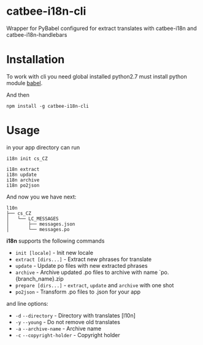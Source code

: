 # catbee-i18n-cli

Wrapper for PyBabel configured for extract translates with catbee-i18n and catbee-i18n-handlebars

# Installation

To work with cli you need global installed python2.7 must install python module [babel](http://babel.pocoo.org/en/latest/installation.html).

And then

``` 
npm install -g catbee-i18n-cli
```

# Usage

in your app directory can run
```
i18n init cs_CZ

i18n extract
i18n update
i18n archive
i18n po2json
```
And now you we have next:
```
l10n
├── cs_CZ
│   └── LC_MESSAGES
│       ├── messages.json
│       └── messages.po
```


**i18n** supports the following commands

- `init [locale]` - Init new locale
- `extract [dirs...]` - Extract new phrases for translate
- `update` - Update po files with new extracted phrases
- `archive` - Archive updated .po files to archive with name `po.{branch_name}.zip
- `prepare [dirs...]` - `extract`, `update` and `archive` with one shot 
- `po2json` - Transform .po files to .json for your app

and line options:
- `-d` `--directory` - Directory with translates [l10n]
- `-y` `--young` - Do not remove old translates
- `-a` `--archive-name` - Archive name
- `-c` `--copyright-holder` - Copyright holder
